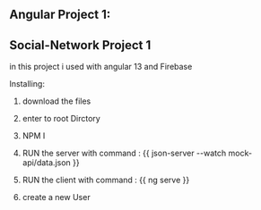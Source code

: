 ## Angular Project 1:

## Social-Network Project 1 

in this project i used with angular 13 and Firebase

Installing: 
1. download the files 
2. enter to root Dirctory 
3. NPM I 
4. RUN the server with command :  {{ json-server --watch mock-api/data.json }}
5. RUN the client with command :  {{ ng serve }}

6. create a new User
